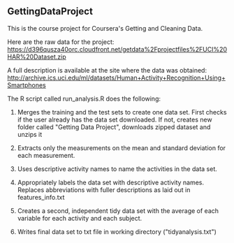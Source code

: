 GettingDataProject
------------------

This is the course project for Coursera's Getting and Cleaning Data. 

Here are the raw data for the project:
https://d396qusza40orc.cloudfront.net/getdata%2Fprojectfiles%2FUCI%20HAR%20Dataset.zip

A full description is available at the site where the data was obtained:
http://archive.ics.uci.edu/ml/datasets/Human+Activity+Recognition+Using+Smartphones

The R script called run_analysis.R does the following:

1. Merges the training and the test sets to create one data set. First checks if the user already has the data set downloaded. If not, creates new folder called "Getting Data Project", downloads zipped dataset and unzips it

2. Extracts only the measurements on the mean and standard deviation for each measurement.

3. Uses descriptive activity names to name the activities in the data set.

4. Appropriately labels the data set with descriptive activity names. Replaces abbreviations with fuller descriptions as laid out in features_info.txt

5. Creates a second, independent tidy data set with the average of each variable for each activity and each subject.

6. Writes final data set to txt file in working directory ("tidyanalysis.txt")
